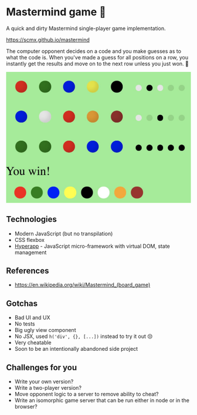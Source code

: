 # Mastermind game 🧙‍

A quick and dirty Mastermind single-player game implementation.

https://scmx.github.io/mastermind

The computer opponent decides on a code and you make guesses as to what the code
is. When you've made a guess for all positions on a row, you instantly get the
results and move on to the next row unless you just won. :tada:

![screenshot](mastermind.jpg)

## Technologies
- Modern JavaScript (but no transpilation)
- CSS flexbox
- [Hyperapp](https://github.com/hyperapp/hyperapp) - JavaScript
micro-framework with virtual DOM, state management

## References
- https://en.wikipedia.org/wiki/Mastermind_(board_game)

## Gotchas
- Bad UI and UX
- No tests
- Big ugly view component
- No JSX, used `h('div', {}, [...])` instead to try it out :unamused:
- Very cheatable
- Soon to be an intentionally abandoned side project

## Challenges for you
- Write your own version?
- Write a two-player version?
- Move opponent logic to a server to remove ability to cheat?
- Write an isomorphic game server that can be run either in node or in the
  browser?

